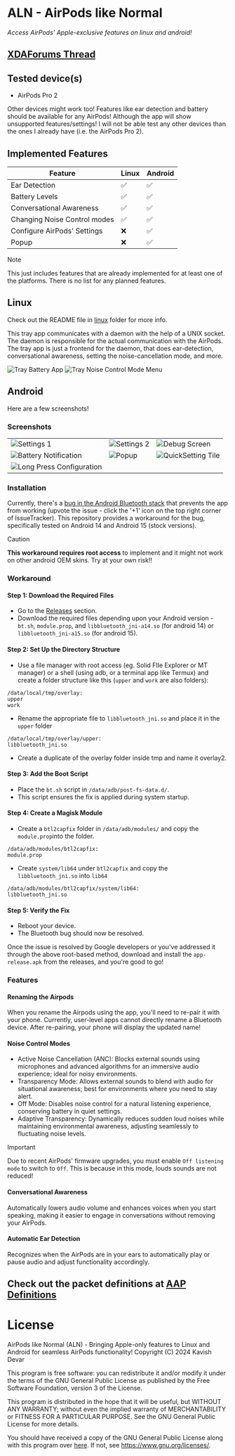 # ALN - AirPods like Normal
*Access AirPods' Apple-exclusive features on linux and android!*

## [XDAForums Thread](https://xdaforums.com/t/app-root-for-now-airpodslikenormal-unlock-apple-exclusive-airpods-features-on-android.4707585/)

## Tested device(s)
- AirPods Pro 2

Other devices might work too! Features like ear detection and battery should be available for any AirPods! Although the app will show unsupported features/settings! I will not be able test any other devices than the ones I already have (i.e. the AirPods Pro 2).

## Implemented Features

| Feature | Linux | Android |
| --- | --- | --- |
| Ear Detection | ✅ | ✅ |
| Battery Levels | ✅ | ✅ |
| Conversational Awareness | ✅ | ✅ |
| Changing Noise Control modes | ✅ | ✅ |
| Configure AirPods' Settings | ❌ | ✅ |
| Popup | ❌ | ✅ |

> [!NOTE]
> This just includes features that are already implemented for at least one of the platforms. There is no list for any planned features.

## Linux
Check out the README file in [linux](/linux) folder for more info.

This tray app communicates with a daemon with the help of a UNIX socket. The daemon is responsible for the actual communication with the AirPods. The tray app is just a frontend for the daemon, that does ear-detection, conversational awareness, setting the noise-cancellation mode, and more.

![Tray Battery App](/linux/imgs/tray-icon-hover.png)
![Tray Noise Control Mode Menu](/linux/imgs/tray-icon-menu.png)

## Android

Here are a few screenshots!

### Screenshots

| | | |
|-------------------|-------------------|-------------------|
| ![Settings 1](/android/imgs/settings-1.png) | ![Settings 2](/android/imgs/settings-2.png) | ![Debug Screen](/android/imgs/debug.png) |
| ![Battery Notification](/android/imgs/notification.png) | ![Popup](/android/imgs/popup.png) | ![QuickSetting Tile](/android/imgs/qstile.png) |
| ![Long Press Configuration](/android/imgs/long-press.png) | | |
### Installation

Currently, there's a [bug in the Android Bluetooth stack](https://issuetracker.google.com/issues/371713238) that prevents the app from working (upvote the issue - click the '+1' icon on the top right corner of IssueTracker). This repository provides a workaround for the bug, specifically tested on Android 14 and Android 15 (stock versions). 

> [!CAUTION]
> **This workaround requires root access** to implement and it might not work on other android OEM skins. Try at your own risk!!

### Workaround

#### Step 1: Download the Required Files
- Go to the [Releases](https://github.com/kavishdevar/aln/releases) section.
- Download the required files depending upon your Android version - `bt.sh`, `module.prop`, and `libbluetooth_jni-a14.so` (for android 14) or `libbluetooth_jni-a15.so` (for android 15).

#### Step 2: Set Up the Directory Structure

- Use a file manager with root access (eg. Solid FIle Explorer or MT manager) or a shell (using adb, or a terminal app like Termux) and create a folder structure like this (`upper` and `work` are also folders):

```
/data/local/tmp/overlay:
upper
work
```
- Rename the appropriate file to `libbluetooth_jni.so` and place it in the `upper` folder
```
/data/local/tmp/overlay/upper:
libbluetooth_jni.so
```
- Create a duplicate of the overlay folder inside tmp  and name it overlay2.

#### Step 3: Add the Boot Script

- Place the `bt.sh` script in `/data/adb/post-fs-data.d/`.
- This script ensures the fix is applied during system startup.

#### Step 4: Create a Magisk Module
- Create a `btl2capfix` folder in `/data/adb/modules/` and copy the `module.prop`into the folder.
```
/data/adb/modules/btl2capfix:
module.prop
```
- Create `system/lib64` under `btl2capfix` and copy the `libbluetooth_jni.so` into `lib64`
```
/data/adb/modules/btl2capfix/system/lib64:
libbluetooth_jni.so
```

#### Step 5: Verify the Fix
- Reboot your device.
- The Bluetooth bug should now be resolved.
  
Once the issue is resolved by Google developers or you've addressed it through the above root-based method, download and install the `app-release.apk` from the releases, and you're good to go!

### Features

#### Renaming the Airpods
When you rename the Airpods using the app, you'll need to re-pair it with your phone. Currently, user-level apps cannot directly rename a Bluetooth device. After re-pairing, your phone will display the updated name!

#### Noise Control Modes

- Active Noise Cancellation (ANC): Blocks external sounds using microphones and advanced algorithms for an immersive audio experience; ideal for noisy environments.
- Transparency Mode: Allows external sounds to blend with audio for situational awareness; best for environments where you need to stay alert.
- Off Mode: Disables noise control for a natural listening experience, conserving battery in quiet settings.
- Adaptive Transparency: Dynamically reduces sudden loud noises while maintaining environmental awareness, adjusting seamlessly to fluctuating noise levels.

> [!IMPORTANT]
> Due to recent AirPods' firmware upgrades, you must enable `Off listening mode` to switch to `Off`. This is because in this mode, louds sounds are not reduced!

#### Conversational Awareness

Automatically lowers audio volume and enhances voices when you start speaking, making it easier to engage in conversations without removing your AirPods.

#### Automatic Ear Detection

Recognizes when the AirPods are in your ears to automatically play or pause audio and adjust functionality accordingly.

## Check out the packet definitions at [AAP Definitions](/AAP%20Definitions.md)

# License

AirPods like Normal (ALN) - Bringing Apple-only features to Linux and Android for seamless AirPods functionality!
Copyright (C) 2024 Kavish Devar

This program is free software: you can redistribute it and/or modify
it under the terms of the GNU General Public License as published by
the Free Software Foundation, version 3 of the License.

This program is distributed in the hope that it will be useful,
but WITHOUT ANY WARRANTY; without even the implied warranty of
MERCHANTABILITY or FITNESS FOR A PARTICULAR PURPOSE.  See the
GNU General Public License for more details.

You should have received a copy of the GNU General Public License
along with this program over [here](/LICENSE). If not, see <https://www.gnu.org/licenses/>.
